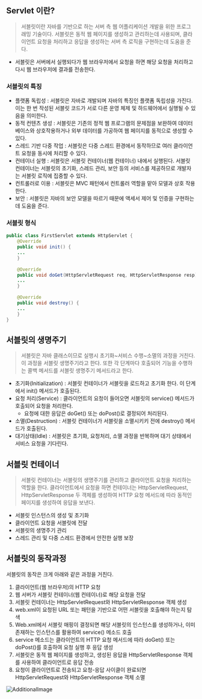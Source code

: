 ## Servlet 이란?
> 서블릿이란 자바를 기반으로 하는 서버 측 웹 어플리케이션 개발을 위한 프로그래밍 기술이다.
서블릿은 동적 웹 페이지를 생성하고 관리하는데 사용되며, 클라이언트 요청을 처리하고 응답을 생성하는 서버 측 로직을 구현하는데 도움을 준다.

- 서블릿은 서버에서 실행되다가 웹 브라우저에서 요청을 하면 해당 요청을 처리하고 다시 웹 브라우저에 결과를 전송한다.

### 서블릿의 특징
- 플랫폼 독립성 : 서블릿은 자바로 개발되며 자바의 특징인 플랫폼 독립성을 가진다. 이는 한 번 작성된 서블릿 코드가 서로 다른 운영 체제 및 하드웨어에서 실행될 수 있음을 의미한다.
- 동적 컨텐츠 생성 : 서블릿은 기존의 정적 웹 프로그램의 문제점을 보완하여 데이터베이스와 상호작용하거나 외부 데이터를 가공하여 웹 페이지를 동적으로 생성할 수 있다.
- 스레드 기반 다중 작업 : 서블릿은 다중 스레드 환경에서 동작하므로 여러 클라이언트 요청을 동시에 처리할 수 있다.
- 컨테이너 실행 : 서블릿은 서블릿 컨테이너(웹 컨테이너) 내에서 실행된다. 서블릿 컨테이너는 서블릿의 초기화, 스레드 관리, 보안 등의 서비스를 제공하므로 개발자는 서블릿 로직에 집중할 수 있다.
- 컨트롤러로 이용 : 서블릿은 MVC 패턴에서 컨트롤러 역할을 맡아 모델과 상호 작용 한다.
- 보안 : 서블릿은 자바의 보안 모델을 따르기 때문에 액세서 제어 및 인증을 구현하는데 도움을 준다.

### 서블릿 형식
```java
public class FirstServlet extends HttpServlet {
	@Override
    public void init() {
    ...
	}
    
    @Override
    public void doGet(HttpServletRequest req, HttpServletResponse resp) {
    ...
    }
    
    @Override
    public void destroy() {
    ...
    }
}
```

## 서블릿의 생명주기
> 서블릿은 자바 클래스이므로 실행시 초기화~서비스 수행~소멸의 과정을 거친다. 이 과정을 서블릿 생명주기라고 한다.
또한 각 단계마다 호출되어 기능을 수행하는 콜백 메서드를 서블릿 생명주기 메서드라고 한다.

- 초기화(Initialization) : 서블릿 컨테이너가 서블릿을 로드하고 초기화 한다. 이 단계에서 init() 메서드가 호출된다.
- 요청 처리(Service) : 클라이언트의 요청이 들어오면 서블릿의 service() 메서드가 호출되어 요청을 처리한다.
  - 요청에 대한 응답은 doGet() 또는 doPost()로 결정되어 처리된다.
- 소멸(Destruction) : 서블릿 컨테이너가 서블릿을 소멸시키키 전에 destroy() 메서드가 호출된다.
- 대기상태(Idle) : 서블릿은 초기화, 요청처리, 소멸 과정을 반복하며 대기 상태에서 서비스 요청을 기다린다.

## 서블릿 컨테이너
> 서블릿 컨테이너는 서블릿의 생명주기를 관리하고 클라이언트 요청을 처리하는 역할을 한다.
클라이언트에서 요청을 하면 컨테이너는 HttpServletRequest, HttpServletResponse 두 객체를 생성하여 HTTP 요청 메서드에 따라 동적인 페이지를 생성하여 응답을 보낸다.

- 서블릿 인스턴스의 생성 및 초기화
- 클라이언트 요청을 서블릿에 전달
- 서블릿의 생명주기 관리
- 스레드 관리 및 다중 스레드 환경에서 안전한 실행 보장


## 서블릿의 동작과정
서블릿의 동작은 크게 아래와 같은 과정을 거친다.
1. 클라이언트(웹 브라우저)의 HTTP 요청
2. 웹 서버가 서블릿 컨테이너(웹 컨테이너)로 해당 요청을 전달
3. 서블릿 컨테이너는 HttpServletRequest와 HttpServletResponse 객체 생성
4. web.xml이 요청된 URL 또는 패턴을 기반으로 어떤 서블릿을 호출해야 하는지 탐색
5. Web.xml에서 서블릿 매핑이 결정되면 해당 서블릿의 인스턴스를 생성하거나, 이미 존재하는 인스턴스를 활용하여 service() 메소드 호출
6. service 메소드는 클라이언트의 HTTP 요청 메서드에 따라 doGet() 또는 doPost()를 호출하여 요청 실행 후 응답 생성
7. 서블릿은 동적 웹 페이지를 생성하고, 생성된 응답을 HttpServletResponse 객체를 사용하여 클라이언트로 응답 전송
8. 요청이 클라이언트로 전송되고 요청-응답 사이클이 완료되면 HttpServletRequest와 HttpServletResponse 객체 소멸

![AdditionalImage](https://3513843782-files.gitbook.io/~/files/v0/b/gitbook-legacy-files/o/assets%2F-LxjHkZu4T9MzJ5fEMNe%2Fsync%2F3a800cc2209551830fb1fd7ef37168393b78c05d.png?generation=1623497293983355&alt=media)




